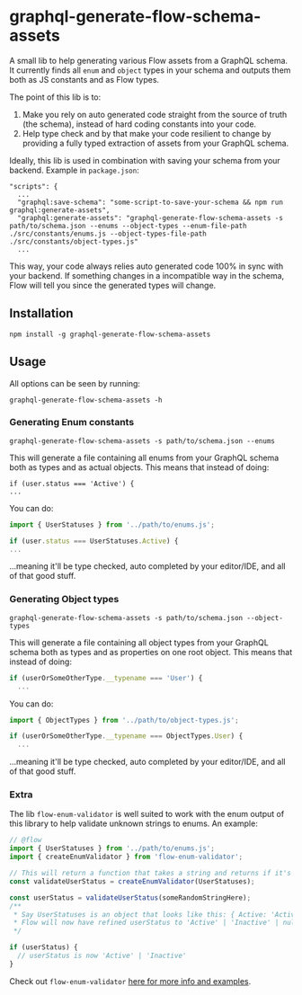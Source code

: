 # graphql-generate-flow-schema-assets
A small lib to help generating various Flow assets from a GraphQL schema.
It currently finds all `enum` and `object` types in your schema and outputs them both as JS constants and as Flow types.

The point of this lib is to:

1. Make you rely on auto generated code straight from the source of truth (the schema),
instead of hard coding constants into your code.
1. Help type check and by that make your code resilient to change by providing a fully typed 
extraction of assets from your GraphQL schema. 

Ideally, this lib is used in combination with saving your schema from your backend.
Example in `package.json`:

```
"scripts": {
  ...
  "graphql:save-schema": "some-script-to-save-your-schema && npm run graphql:generate-assets",
  "graphql:generate-assets": "graphql-generate-flow-schema-assets -s path/to/schema.json --enums --object-types --enum-file-path ./src/constants/enums.js --object-types-file-path ./src/constants/object-types.js"
  ...
```

This way, your code always relies auto generated code 100% in sync with your backend.
If something changes in a incompatible way in the schema, Flow will tell you since the generated types will change.

## Installation
```
npm install -g graphql-generate-flow-schema-assets
```

## Usage
All options can be seen by running:
```
graphql-generate-flow-schema-assets -h
```
### Generating Enum constants
```
graphql-generate-flow-schema-assets -s path/to/schema.json --enums
```
This will generate a file containing all enums from your GraphQL schema
both as types and as actual objects. This means that instead of doing:

```
if (user.status === 'Active') {
...
```

You can do:

```javascript
import { UserStatuses } from '../path/to/enums.js';

if (user.status === UserStatuses.Active) {
...
```

...meaning it'll be type checked, auto completed by your editor/IDE, and all 
of that good stuff.

### Generating Object types
```
graphql-generate-flow-schema-assets -s path/to/schema.json --object-types
```
This will generate a file containing all object types from your GraphQL schema
both as types and as properties on one root object. This means that instead of doing:

```javascript
if (userOrSomeOtherType.__typename === 'User') {
  ...
```

You can do:

```javascript
import { ObjectTypes } from '../path/to/object-types.js';

if (userOrSomeOtherType.__typename === ObjectTypes.User) {
  ...
```

...meaning it'll be type checked, auto completed by your editor/IDE, and all 
of that good stuff.

### Extra
The lib `flow-enum-validator` is well suited to work with the enum output of this library to help validate unknown strings to enums. An example:

```javascript
// @flow
import { UserStatuses } from '../path/to/enums.js';
import { createEnumValidator } from 'flow-enum-validator';

// This will return a function that takes a string and returns if it's a valid part of the UserStatuses enum object, or void if it's not
const validateUserStatus = createEnumValidator(UserStatuses);

const userStatus = validateUserStatus(someRandomStringHere);
/**
 * Say UserStatuses is an object that looks like this: { Active: 'Active', Inactive: 'Inactive' }
 * Flow will now have refined userStatus to 'Active' | 'Inactive' | null | void.
 */

if (userStatus) {
  // userStatus is now 'Active' | 'Inactive'
}

```

Check out `flow-enum-validator` [here for more info and examples](https://github.com/zth/flow-enum-validator).
